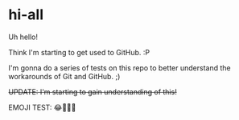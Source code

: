 # hi-all
Uh hello!

Think I'm starting to get used to GitHub. :P

I'm gonna do a series of tests on this repo to better understand the workarounds of Git and GitHub. ;)

~~UPDATE: I'm starting to gain understanding of this!~~

EMOJI TEST: 😂👌🏻💯

